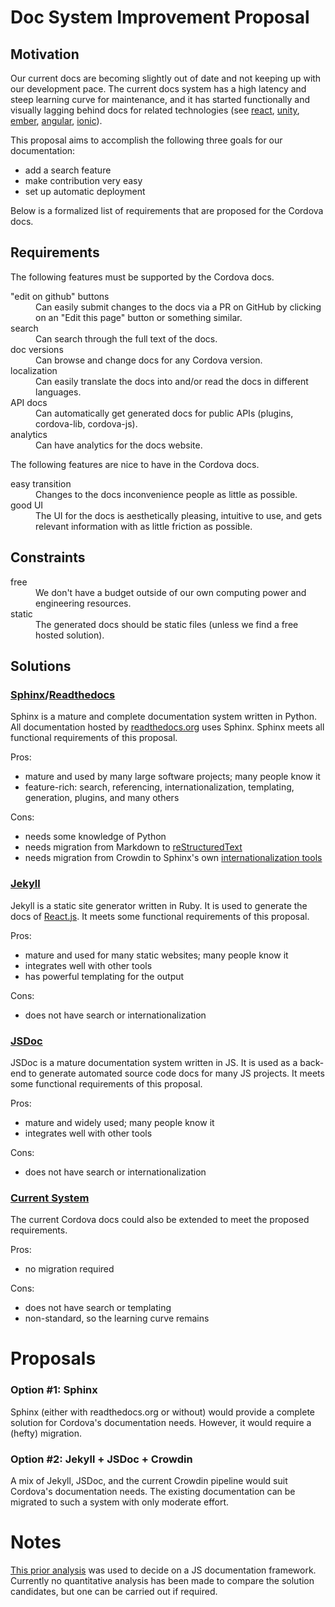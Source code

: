 Doc System Improvement Proposal
===============================

## Motivation

Our current docs are becoming slightly out of date and not keeping up with our development pace. The current docs system has a high latency and steep learning curve for maintenance, and it has started functionally and visually lagging behind docs for related technologies (see [react][react_docs], [unity][unity_docs], [ember][ember_docs], [angular][angular_docs], [ionic][ionic_docs]).

This proposal aims to accomplish the following three goals for our documentation:

- add a search feature
- make contribution very easy
- set up automatic deployment

Below is a formalized list of requirements that are proposed for the Cordova docs.

## Requirements

The following features must be supported by the Cordova docs.

<dl>
    <dt>"edit on github" buttons</dt>
    <dd>
        Can easily submit changes to the docs via a PR on GitHub by clicking on an "Edit this page" button or something similar.
    </dd>
    <dt>search</dt>
    <dd>
        Can search through the full text of the docs.
    </dd>
    <dt>doc versions</dt>
    <dd>
        Can browse and change docs for any Cordova version.
    </dd>
    <dt>localization</dt>
    <dd>
        Can easily translate the docs into and/or read the docs in different languages.
    </dd>
    <dt>API docs</dt>
    <dd>
        Can automatically get generated docs for public APIs (plugins, cordova-lib, cordova-js).
    </dd>
    <dt>analytics</dt>
    <dd>
        Can have analytics for the docs website.
    </dd>
</dl>

The following features are nice to have in the Cordova docs.

<dl>
    <dt>easy transition</dt>
    <dd>
        Changes to the docs inconvenience people as little as possible.
    </dd>
    <dt>good UI</dt>
    <dd>
        The UI for the docs is aesthetically pleasing, intuitive to use, and gets relevant information with as little friction as possible.
    </dd>
</dl>

## Constraints

<dl>
    <dt>free</dt>
    <dd>
        We don't have a budget outside of our own computing power and engineering resources.
    </dd>
    <dt>static</dt>
    <dd>
        The generated docs should be static files (unless we find a free hosted solution).
    </dd>
</dl>

## Solutions

### [Sphinx][sphinx]/[Readthedocs][rtfd]

Sphinx is a mature and complete documentation system written in Python. All documentation hosted by [readthedocs.org][rtfd] uses Sphinx. Sphinx meets all functional requirements of this proposal.

Pros:

- mature and used by many large software projects; many people know it
- feature-rich: search, referencing, internationalization, templating, generation, plugins, and many others

Cons:

- needs some knowledge of Python
- needs migration from Markdown to [reStructuredText][rest]
- needs migration from Crowdin to Sphinx's own [internationalization tools][sphinx_int]

### [Jekyll][jekyll]

Jekyll is a static site generator written in Ruby. It is used to generate the docs of [React.js][react_docs]. It meets some functional requirements of this proposal.

Pros:

- mature and used for many static websites; many people know it
- integrates well with other tools
- has powerful templating for the output

Cons:

- does not have search or internationalization

### [JSDoc][jsdoc]

JSDoc is a mature documentation system written in JS. It is used as a back-end to generate automated source code docs for many JS projects. It meets some functional requirements of this proposal.

Pros:

- mature and widely used; many people know it
- integrates well with other tools

Cons:

- does not have search or internationalization

### [Current System][cordova-docs]

The current Cordova docs could also be extended to meet the proposed requirements.

Pros:

- no migration required

Cons:

- does not have search or templating
- non-standard, so the learning curve remains

Proposals
=========

### Option #1: Sphinx

Sphinx (either with readthedocs.org or without) would provide a complete solution for Cordova's documentation needs. However, it would require a (hefty) migration.

### Option #2: Jekyll + JSDoc + Crowdin

A mix of Jekyll, JSDoc, and the current Crowdin pipeline would suit Cordova's documentation needs. The existing documentation can be migrated to such a system with only moderate effort.

Notes
=====

[This prior analysis][comparison] was used to decide on a JS documentation framework. Currently no quantitative analysis has been made to compare the solution candidates, but one can be carried out if required.

[react_docs]:   https://facebook.github.io/react/docs/getting-started.html
[unity_docs]:   http://docs.unity3d.com/Manual/index.html
[ember_docs]:   http://guides.emberjs.com/v1.12.0/
[angular_docs]: https://docs.angularjs.org/api
[ionic_docs]:   http://ionicframework.com/docs/

[comparison]:   http://blog.fusioncharts.com/2013/12/jsdoc-vs-yuidoc-vs-doxx-vs-docco-choosing-a-javascript-documentation-generator/
[sphinx]:       http://sphinx-doc.org/
[rtfd]:         https://readthedocs.org/
[rest]:         http://docutils.sourceforge.net/rst.html
[sphinx_int]:   http://sphinx-doc.org/latest/intl.html
[jekyll]:       http://jekyllrb.com/
[jsdoc]:        http://usejsdoc.org/
[cordova-docs]: https://github.com/apache/cordova-docs
